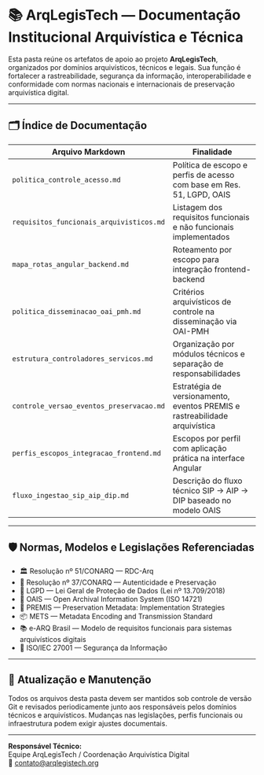 # 📚 ArqLegisTech — Documentação Institucional Arquivística e Técnica

Esta pasta reúne os artefatos de apoio ao projeto **ArqLegisTech**, organizados por domínios arquivísticos, técnicos e legais. Sua função é fortalecer a rastreabilidade, segurança da informação, interoperabilidade e conformidade com normas nacionais e internacionais de preservação arquivística digital.

---

## 🗂️ Índice de Documentação

| Arquivo Markdown                                | Finalidade                                                                 |
|--------------------------------------------------|------------------------------------------------------------------------------|
| `politica_controle_acesso.md`                   | Política de escopo e perfis de acesso com base em Res. 51, LGPD, OAIS       |
| `requisitos_funcionais_arquivisticos.md`        | Listagem dos requisitos funcionais e não funcionais implementados           |
| `mapa_rotas_angular_backend.md`                 | Roteamento por escopo para integração frontend-backend                      |
| `politica_disseminacao_oai_pmh.md`              | Critérios arquivísticos de controle na disseminação via OAI-PMH             |
| `estrutura_controladores_servicos.md`           | Organização por módulos técnicos e separação de responsabilidades            |
| `controle_versao_eventos_preservacao.md`        | Estratégia de versionamento, eventos PREMIS e rastreabilidade arquivística  |
| `perfis_escopos_integracao_frontend.md`         | Escopos por perfil com aplicação prática na interface Angular               |
| `fluxo_ingestao_sip_aip_dip.md`                 | Descrição do fluxo técnico SIP → AIP → DIP baseado no modelo OAIS           |

---

## 🛡️ Normas, Modelos e Legislações Referenciadas

- 🏛️ Resolução nº 51/CONARQ — RDC-Arq
- 🧾 Resolução nº 37/CONARQ — Autenticidade e Preservação
- 📜 LGPD — Lei Geral de Proteção de Dados (Lei nº 13.709/2018)
- 🔁 OAIS — Open Archival Information System (ISO 14721)
- 🎯 PREMIS — Preservation Metadata: Implementation Strategies
- 📦 METS — Metadata Encoding and Transmission Standard
- 📚 e-ARQ Brasil — Modelo de requisitos funcionais para sistemas arquivísticos digitais
- 🔐 ISO/IEC 27001 — Segurança da Informação

---

## 🔄 Atualização e Manutenção

Todos os arquivos desta pasta devem ser mantidos sob controle de versão Git e revisados periodicamente junto aos responsáveis pelos domínios técnicos e arquivísticos. Mudanças nas legislações, perfis funcionais ou infraestrutura podem exigir ajustes documentais.

---

**Responsável Técnico:**  
Equipe ArqLegisTech / Coordenação Arquivística Digital  
📧 contato@arqlegistech.org
